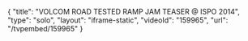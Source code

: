 {
    "title": "VOLCOM ROAD TESTED RAMP JAM TEASER @ ISPO 2014",
    "type": "solo",
    "layout": "iframe-static",
    "videoId": "159965",
    "url": "\/tvpembed\/159965"
}